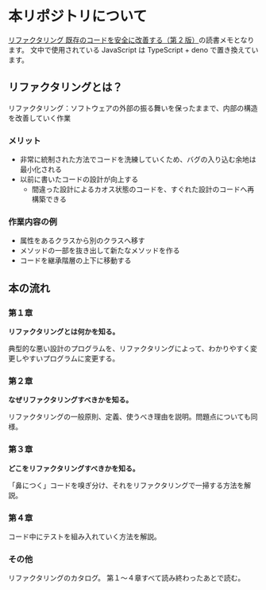 # 本リポジトリについて

[リファクタリング 既存のコードを安全に改善する（第 2 版）](https://www.ohmsha.co.jp/book/9784274224546/)の読書メモとなります。
文中で使用されている JavaScript は TypeScript + deno で置き換えています。

## リファクタリングとは？

リファクタリング：ソフトウェアの外部の振る舞いを保ったままで、内部の構造を改善していく作業

### メリット

- 非常に統制された方法でコードを洗練していくため、バグの入り込む余地は最小化される
- 以前に書いたコードの設計が向上する
  - 間違った設計によるカオス状態のコードを、すぐれた設計のコードへ再構築できる

### 作業内容の例

- 属性をあるクラスから別のクラスへ移す
- メソッドの一部を抜き出して新たなメソッドを作る
- コードを継承階層の上下に移動する

## 本の流れ

### 第１章

**リファクタリングとは何かを知る。**

典型的な悪い設計のプログラムを、リファクタリングによって、わかりやすく変更しやすいプログラムに変更する。

### 第２章

**なぜリファクタリングすべきかを知る。**

リファクタリングの一般原則、定義、使うべき理由を説明。問題点についても同様。

### 第３章

**どこをリファクタリングすべきかを知る。**

「鼻につく」コードを嗅ぎ分け、それをリファクタリングで一掃する方法を解説。

### 第４章

コード中にテストを組み入れていく方法を解説。

### その他

リファクタリングのカタログ。
第１〜４章すべて読み終わったあとで読む。
